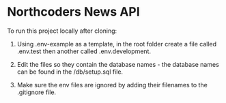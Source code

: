 # Northcoders News API

To run this project locally after cloning:

1. Using .env-example as a template, in the root folder create a file called .env.test then another called .env.development.

2. Edit the files so they contain the database names - the database names can be found in the /db/setup.sql file.

3. Make sure the env files are ignored by adding their filenames to the .gitignore file.
